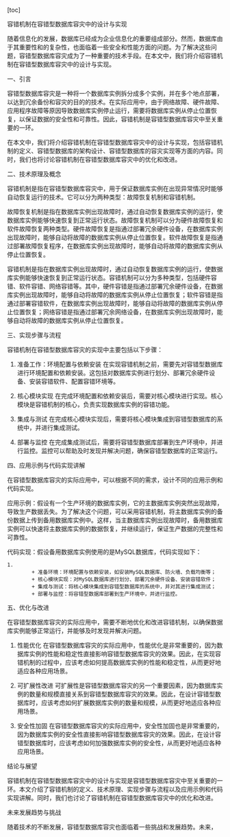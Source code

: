 
[toc]                    
                
                
容错机制在容错型数据库容灾中的设计与实现

随着信息化的发展，数据库已经成为企业信息化的重要组成部分。然而，数据库由于其重要性和的复杂性，也面临着一些安全和性能方面的问题。为了解决这些问题，容错型数据库容灾成为了一种重要的技术手段。在本文中，我们将介绍容错机制在容错型数据库容灾中的设计与实现。

一、引言

容错型数据库容灾是一种将一个数据库实例拆分成多个实例，并在多个地点部署，以达到冗余备份和容灾的目的的技术。在实际应用中，由于网络故障、硬件故障、应用程序故障等原因导致数据库实例停止运行，需要将数据库实例从停止位置恢复，以保证数据的安全性和可靠性。因此，容错机制是容错型数据库容灾中至关重要的一环。

在本文中，我们将介绍容错机制在容错型数据库容灾中的设计与实现，包括容错机制的定义、容错型数据库的架构设计、容错型数据库的容灾实现等方面的内容。同时，我们也将讨论容错机制在容错型数据库容灾中的优化和改进。

二、技术原理及概念

容错机制是指在容错型数据库容灾中，用于保证数据库实例在出现异常情况时能够自动恢复运行的技术。它可以分为两种类型：故障恢复机制和容错机制。

故障恢复机制是指在数据库实例出现故障时，通过自动恢复数据库实例的运行，使数据库实例能够快速恢复到正常运行状态。故障恢复机制可以分为硬件故障恢复和软件故障恢复两种类型。硬件故障恢复是指通过部署冗余硬件设备，在数据库实例出现故障时，能够自动将故障的数据库实例从停止位置恢复。软件故障恢复是指通过部署故障恢复程序，在数据库实例出现故障时，能够自动将故障的数据库实例从停止位置恢复。

容错机制是指在数据库实例出现故障时，通过自动恢复数据库实例的运行，使数据库实例能够快速恢复到正常运行状态。容错机制可以分为多种类型，包括硬件容错、软件容错、网络容错等。其中，硬件容错是指通过部署冗余硬件设备，在数据库实例出现故障时，能够自动将故障的数据库实例从停止位置恢复；软件容错是指通过部署容错软件，在数据库实例出现故障时，能够自动将故障的数据库实例从停止位置恢复；网络容错是指通过部署冗余网络设备，在数据库实例出现故障时，能够自动将故障的数据库实例从停止位置恢复。

三、实现步骤与流程

容错机制在容错型数据库容灾的实现中主要包括以下步骤：

1. 准备工作：环境配置与依赖安装
在实现容错机制之前，需要先对容错型数据库进行环境配置和依赖安装。这包括对数据库实例进行划分、部署冗余硬件设备、安装容错软件、配置容错环境等。

2. 核心模块实现
在完成环境配置和依赖安装后，需要对核心模块进行实现。核心模块是容错机制的核心，负责实现数据库实例的容错功能。

3. 集成与测试
在完成核心模块实现后，需要将核心模块集成到容错型数据库的系统中，并进行集成测试。

4. 部署与监控
在完成集成测试后，需要将容错型数据库部署到生产环境中，并进行监控。监控可以帮助及时发现并解决问题，确保容错型数据库的正常运行。

四、应用示例与代码实现讲解

在容错型数据库容灾的实际应用中，可以根据不同的需求，设计不同的应用示例和代码实现。

应用示例：假设有一个生产环境的数据库实例，它的主数据库实例突然出现故障，导致生产数据丢失。为了解决这个问题，可以采用容错机制，将主数据库实例的备份数据上传到备用数据库实例中。这样，当主数据库实例出现故障时，备用数据库实例可以快速将主数据库实例的数据恢复，并继续运行，保证生产数据的完整性和可靠性。

代码实现：假设备用数据库实例使用的是MySQL数据库，代码实现如下：

```
1. 
		+ 准备环境：环境配置与依赖安装，如安装MySQL数据库、防火墙、负载均衡等；
		+ 核心模块实现：对MySQL数据库进行划分、部署冗余硬件设备、安装容错软件；
		+ 集成与测试：将核心模块集成到容错型数据库的系统中，并对其进行集成测试；
		+ 部署与监控：将容错型数据库部署到生产环境中，并进行监控。
```

五、优化与改进

在容错型数据库容灾的实际应用中，需要不断地优化和改进容错机制，以确保数据库实例能够正常运行，并能够及时发现并解决问题。

1. 性能优化
在容错型数据库容灾的实际应用中，性能优化是非常重要的，因为数据库实例的性能和稳定性直接影响容错型数据库容灾的效果。因此，在实现容错机制的过程中，应该考虑如何提高数据库实例的性能和稳定性，从而更好地适应各种应用场景。

2. 可扩展性改进
可扩展性是容错型数据库容灾的另一个重要因素，因为数据库实例的数量和规模直接关系到容错型数据库容灾的效果。因此，在设计容错型数据库时，应该考虑如何扩展数据库实例的数量和规模，从而更好地适应各种应用场景。

3. 安全性加固
在容错型数据库容灾的实际应用中，安全性加固也是非常重要的，因为数据库实例的安全性直接影响容错型数据库容灾的效果。因此，在设计容错型数据库时，应该考虑如何加强数据库实例的安全性，从而更好地适应各种应用场景。

结论与展望

容错机制在容错型数据库容灾中的设计与实现是容错型数据库容灾中至关重要的一环。本文介绍了容错机制的定义、技术原理、实现步骤与流程以及应用示例和代码实现讲解。同时，我们也讨论了容错机制在容错型数据库容灾中的优化和改进。

未来发展趋势与挑战

随着技术的不断发展，容错型数据库容灾也面临着一些挑战和发展趋势。未来，

